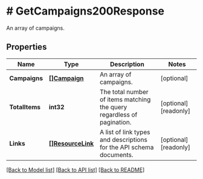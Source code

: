 # # GetCampaigns200Response
An array of campaigns.

## Properties 


Name | Type | Description | Notes
------------ | ------------- | ------------- | -------------
**Campaigns**| [**[]Campaign**](Campaign.md) | An array of campaigns.  | [optional]
**TotalItems**| **int32** | The total number of items matching the query regardless of pagination.  | [optional] [readonly]
**Links**| [**[]ResourceLink**](ResourceLink.md) | A list of link types and descriptions for the API schema documents.  | [optional] [readonly]


[[Back to Model list]](../../README.md#models) [[Back to API list]](../../README.md#endpoints) [[Back to README]](../../README.md)

